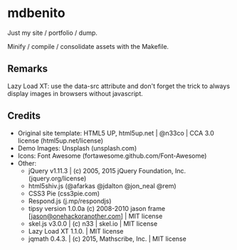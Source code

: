 # mdbenito

Just my site / portfolio / dump.

Minify / compile / consolidate assets with the Makefile.

## Remarks

Lazy Load XT: use the data-src attribute and don't forget the
<noscript> trick to always display images in browsers without
javascript.

## Credits
* Original site template: HTML5 UP, html5up.net | @n33co | CCA 3.0 license
  (html5up.net/license)
* Demo Images: Unsplash (unsplash.com)
* Icons: Font Awesome (fortawesome.github.com/Font-Awesome)
* Other:
    * jQuery v1.11.3 | (c) 2005, 2015 jQuery Foundation, Inc.
      (jquery.org/license)
    * html5shiv.js (@afarkas @jdalton @jon\_neal @rem)
    * CSS3 Pie (css3pie.com)
    * Respond.js (j.mp/respondjs)
    * tipsy version 1.0.0a (c) 2008-2010 jason frame
      [jason@onehackoranother.com] | MIT license
    * skel.js v3.0.0 | (c) n33 | skel.io | MIT license
    * Lazy Load XT 1.1.0. | MIT license
    * jqmath 0.4.3. | (c) 2015, Mathscribe, Inc. | MIT license
 

